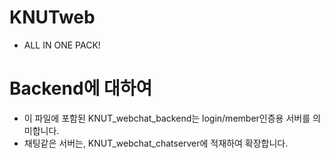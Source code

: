 # KNUTweb
- ALL IN ONE PACK!
  
# Backend에 대하여
- 이 파일에 포함된 KNUT_webchat_backend는 login/member인증용 서버를 의미합니다.
- 채팅같은 서버는, KNUT_webchat_chatserver에 적재하여 확장합니다.